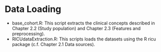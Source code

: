 # Data Loading

- base_cohort.R: This script extracts the clinical concepts described in Chapter 2.2 (Study population) and Chapter 2.3 (Features and preprocessing).
- RICUdataExtraction.R: This scripts loads the datasets using the R ricu package (c.f. Chapter 2.1 Data sources). 